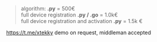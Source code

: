 > algorithm: **.py** = 500€  
> full device registration **.py / .go** = 1.0k€  
> full device registration and activation **.py** = 1.5k €

https://t.me/xtekky demo on request, middleman accepted
